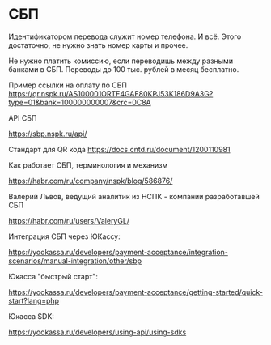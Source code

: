СБП
===============

Идентификатором перевода служит номер телефона. И всё. Этого достаточно, не нужно знать номер карты и прочее.

Не нужно платить комиссию, если переводишь между разными банками в СБП. Переводы до 100 тыс. рублей в месяц бесплатно.

Пример ссылки на оплату по СБП
https://qr.nspk.ru/AS100001ORTF4GAF80KPJ53K186D9A3G?type=01&bank=100000000007&crc=0C8A


API СБП

https://sbp.nspk.ru/api/

Стандарт для QR кода
https://docs.cntd.ru/document/1200110981


Как работает СБП, терминология и механизм

https://habr.com/ru/company/nspk/blog/586876/

Валерий Львов, ведущий аналитик из НСПК - компании разработавшей СБП

https://habr.com/ru/users/ValeryGL/


Интеграция СБП через ЮКассу:

https://yookassa.ru/developers/payment-acceptance/integration-scenarios/manual-integration/other/sbp

Юкасса "быстрый старт":

https://yookassa.ru/developers/payment-acceptance/getting-started/quick-start?lang=php

Юкасса SDK:

https://yookassa.ru/developers/using-api/using-sdks

